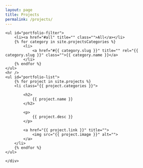 ```yaml
---
layout: page
title: Projects
permalink: /projects/
---
```


<div class="boundingBox" id="content">

	<ul id="portfolio-filter">
		<li><a href="#all" title="" class="">All</a></li>
	    {% for category in site.projectsCategories %}
	   		<li>
	   			<a href="#{{ category.slug }}" title="" rel="{{ category.slug }}" class="">{{ category.name }}</a>
	   		</li>
	    {% endfor %}
	</ul>
	<hr />
	<ul id="portfolio-list">
		{% for project in site.projects %}
		<li class="{{ project.categories }}">
			
			<h2>
				{{ project.name }}
			</h2>

			<p>
				{{ project.desc }}
			</p>
			
			<a href="{{ project.link }}" title="">
				<img src="{{ project.image }}" alt="">
			</a>		
		</li>	
		{% endfor %}					
	</ul>
		
	</div>